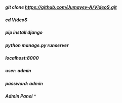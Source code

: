 ##### git clone https://github.com/Jumayev-A/VideoS.git
##### cd VideoS
##### pip install django
##### python manage.py runserver
##### localhost:8000
   
##### user: admin
##### password: admin
##### Admin Panel ^
